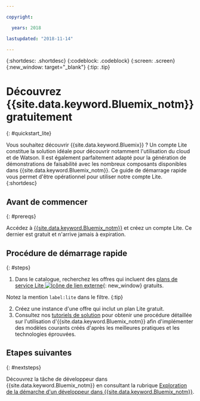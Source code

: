 ```yaml
---

copyright:

  years: 2018

lastupdated: "2018-11-14"

---
```


{:shortdesc: .shortdesc}
{:codeblock: .codeblock}
{:screen: .screen}
{:new_window: target="_blank"}
{:tip: .tip}


# Découvrez {{site.data.keyword.Bluemix_notm}} gratuitement
{: #quickstart_lite}

Vous souhaitez découvrir {{site.data.keyword.Bluemix}} ? Un compte Lite constitue la solution idéale pour découvrir notamment l'utilisation du cloud et de Watson. Il est également parfaitement adapté pour la génération de démonstrations de faisabilité avec les nombreux composants disponibles dans {{site.data.keyword.Bluemix_notm}}. Ce guide de démarrage rapide vous permet d'être opérationnel pour utiliser notre compte Lite.  
{:shortdesc}  

## Avant de commencer
{: #prereqs}

Accédez à [{{site.data.keyword.Bluemix_notm}}](https://{DomainName}) et créez un compte Lite. Ce dernier est gratuit et n'arrive jamais à expiration.

## Procédure de démarrage rapide
{: #steps}

1. Dans le catalogue, recherchez les offres qui incluent des [plans de service Lite ![Icône de lien externe](../icons/launch-glyph.svg "Icône de lien externe")](https://{DomainName}/catalog/?search=label:lite){: new_window} gratuits.
  
  Notez la mention `label:lite` dans le filtre.
  {:tip}

2. Créez une instance d'une offre qui inclut un plan Lite gratuit.
3. Consultez nos [tutoriels de solution](/docs/tutorials/index.html) pour obtenir une procédure détaillée sur l'utilisation d'{{site.data.keyword.Bluemix_notm}} afin d'implémenter des modèles courants créés d'après les meilleures pratiques et les technologies éprouvées. 


## Etapes suivantes
{: #nextsteps}

Découvrez la tâche de développeur dans {{site.data.keyword.Bluemix_notm}} en consultant la rubrique [Exploration de la démarche d'un développeur dans {{site.data.keyword.Bluemix_notm}}](/docs/overview/dev-journey.html#dev-journey). 


